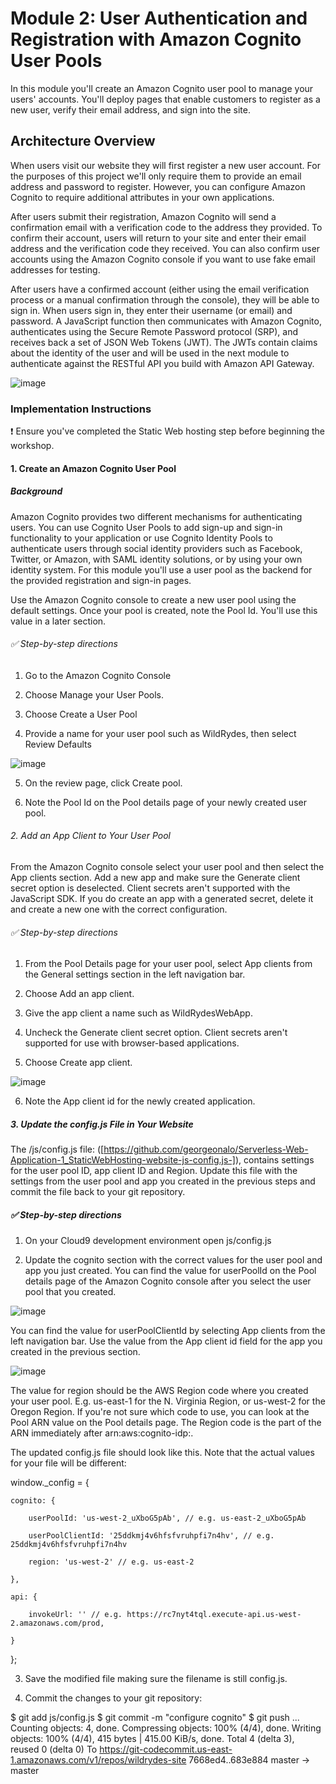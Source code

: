 # Module 2: User Authentication and Registration with Amazon Cognito User Pools

In this module you'll create an Amazon Cognito user pool to manage your users' accounts. You'll deploy pages that enable customers to register as a new user, verify their email address, and sign into the site.

## Architecture Overview

When users visit our website they will first register a new user account. For the purposes of this project we'll only require them to provide an email address and password to register. However, you can configure Amazon Cognito to require additional attributes in your own applications.

After users submit their registration, Amazon Cognito will send a confirmation email with a verification code to the address they provided. To confirm their account, users will return to your site and enter their email address and the verification code they received. You can also confirm user accounts using the Amazon Cognito console if you want to use fake email addresses for testing.

After users have a confirmed account (either using the email verification process or a manual confirmation through the console), they will be able to sign in. When users sign in, they enter their username (or email) and password. A JavaScript function then communicates with Amazon Cognito, authenticates using the Secure Remote Password protocol (SRP), and receives back a set of JSON Web Tokens (JWT). The JWTs contain claims about the identity of the user and will be used in the next module to authenticate against the RESTful API you build with Amazon API Gateway.

![image](https://user-images.githubusercontent.com/115881685/208940815-6fe2e016-3f87-4d96-be8f-6d7cb466b2d3.png)

### Implementation Instructions

❗ Ensure you've completed the Static Web hosting step before beginning the workshop.

#### 1. Create an Amazon Cognito User Pool

##### Background

Amazon Cognito provides two different mechanisms for authenticating users. You can use Cognito User Pools to add sign-up and sign-in functionality to your application or use Cognito Identity Pools to authenticate users through social identity providers such as Facebook, Twitter, or Amazon, with SAML identity solutions, or by using your own identity system. For this module you'll use a user pool as the backend for the provided registration and sign-in pages.

Use the Amazon Cognito console to create a new user pool using the default settings. Once your pool is created, note the Pool Id. You'll use this value in a later section.

###### ✅ Step-by-step directions

1. Go to the Amazon Cognito Console

2. Choose Manage your User Pools.

3. Choose Create a User Pool

4. Provide a name for your user pool such as WildRydes, then select Review Defaults

![image](https://user-images.githubusercontent.com/115881685/208941850-64b2572c-7eed-4772-8ca1-ef1e5d1a7e60.png)

5. On the review page, click Create pool.

6. Note the Pool Id on the Pool details page of your newly created user pool.

###### 2. Add an App Client to Your User Pool

From the Amazon Cognito console select your user pool and then select the App clients section. Add a new app and make sure the Generate client secret option is deselected. Client secrets aren't supported with the JavaScript SDK. If you do create an app with a generated secret, delete it and create a new one with the correct configuration.

###### ✅ Step-by-step directions

1. From the Pool Details page for your user pool, select App clients from the General settings section in the left navigation bar.

2. Choose Add an app client.

3. Give the app client a name such as WildRydesWebApp.

4. Uncheck the Generate client secret option. Client secrets aren't supported for use with browser-based applications.

5. Choose Create app client.

![image](https://user-images.githubusercontent.com/115881685/208942547-c209d873-f6b6-4bed-a50b-63293a0216fc.png)

6. Note the App client id for the newly created application.

##### 3. Update the config.js File in Your Website

The /js/config.js file: ([https://github.com/georgeonalo/Serverless-Web-Application-1_StaticWebHosting-website-js-config.js-]), contains settings for the user pool ID, app client ID and Region. Update this file with the settings from the user pool and app you created in the previous steps and commit the file back to your git repository.

##### ✅ Step-by-step directions

1. On your Cloud9 development environment open js/config.js

2. Update the cognito section with the correct values for the user pool and app you just created. You can find the value for userPoolId on the Pool details page of the Amazon Cognito console after you select the user pool that you created.

![image](https://user-images.githubusercontent.com/115881685/208946003-6dfa5bbf-4b4b-4318-8ddd-e20648095e2b.png)

You can find the value for userPoolClientId by selecting App clients from the left navigation bar. Use the value from the App client id field for the app you created in the previous section.

![image](https://user-images.githubusercontent.com/115881685/208946116-d9ba9436-63a9-40be-ac34-d64f595270bf.png)

The value for region should be the AWS Region code where you created your user pool. E.g. us-east-1 for the N. Virginia Region, or us-west-2 for the Oregon Region. If you're not sure which code to use, you can look at the Pool ARN value on the Pool details page. The Region code is the part of the ARN immediately after arn:aws:cognito-idp:.

The updated config.js file should look like this. Note that the actual values for your file will be different:

window._config = {

    cognito: {
    
        userPoolId: 'us-west-2_uXboG5pAb', // e.g. us-east-2_uXboG5pAb
        
        userPoolClientId: '25ddkmj4v6hfsfvruhpfi7n4hv', // e.g. 25ddkmj4v6hfsfvruhpfi7n4hv
        
        region: 'us-west-2' // e.g. us-east-2
        
    },
    
    api: {
    
        invokeUrl: '' // e.g. https://rc7nyt4tql.execute-api.us-west-2.amazonaws.com/prod,
        
    }
    
};

3. Save the modified file making sure the filename is still config.js.

4. Commit the changes to your git repository:

$ git add js/config.js 
$ git commit -m "configure cognito"
$ git push
...
Counting objects: 4, done.
Compressing objects: 100% (4/4), done.
Writing objects: 100% (4/4), 415 bytes | 415.00 KiB/s, done.
Total 4 (delta 3), reused 0 (delta 0)
To https://git-codecommit.us-east-1.amazonaws.com/v1/repos/wildrydes-site
   7668ed4..683e884  master -> master
   
   



